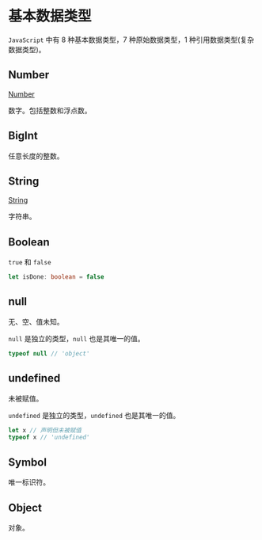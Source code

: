 # 基本数据类型

`JavaScript` 中有 8 种基本数据类型，7 种原始数据类型，1 种引用数据类型(复杂数据类型)。

## Number

[Number](/ts/types/number)

数字。包括整数和浮点数。

## BigInt

任意长度的整数。

## String

[String](/ts/types/string)

字符串。

## Boolean

`true` 和 `false`

```ts
let isDone: boolean = false
```

## null

无、空、值未知。

`null` 是独立的类型，`null` 也是其唯一的值。

```js
typeof null // 'object'
```

## undefined

未被赋值。

`undefined` 是独立的类型，`undefined` 也是其唯一的值。

```js
let x // 声明但未被赋值
typeof x // 'undefined'
```

## Symbol

唯一标识符。

## Object

对象。
